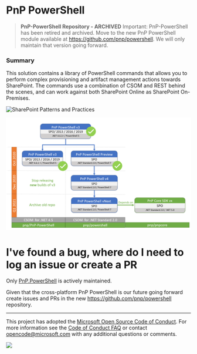 ﻿# PnP PowerShell  #

> **PnP-PowerShell Repository - ARCHIVED**
> Important: PnP-PowerShell has been retired and archived. Move to the new PnP PowerShell module available at https://github.com/pnp/powershell. We will only maintain that version going forward.

### Summary ###
This solution contains a library of PowerShell commands that allows you to perform complex provisioning and artifact management actions towards SharePoint. The commands use a combination of CSOM and REST behind the scenes, and can work against both SharePoint Online as SharePoint On-Premises.

![SharePoint Patterns and Practices](https://devofficecdn.azureedge.net/media/Default/PnP/sppnp.png)

![PnP PowerShell RoadMap](PnP_PowerShell_Roadmap.png)

# I've found a bug, where do I need to log an issue or create a PR

Only [PnP.PowerShell](https://github.com/pnp/powershell) is actively maintained. 

Given that the cross-platform PnP PowerShell is our future going forward create issues and PRs in the new https://github.com/pnp/powershell repository.

---
This project has adopted the [Microsoft Open Source Code of Conduct](https://opensource.microsoft.com/codeofconduct/). For more information see the [Code of Conduct FAQ](https://opensource.microsoft.com/codeofconduct/faq/) or contact [opencode@microsoft.com](mailto:opencode@microsoft.com) with any additional questions or comments.

<img src="https://telemetry.sharepointpnp.com/pnp-powershell/readme" /> 
